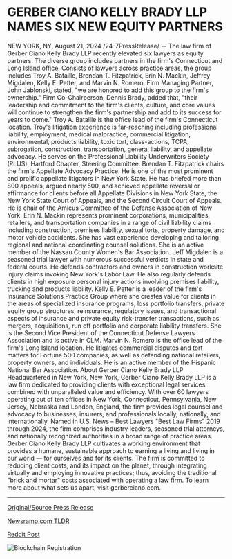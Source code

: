 # GERBER CIANO KELLY BRADY LLP NAMES SIX NEW EQUITY PARTNERS

NEW YORK, NY, August 21, 2024 /24-7PressRelease/ -- The law firm of Gerber Ciano Kelly Brady LLP recently elevated six lawyers as equity partners. The diverse group includes partners in the firm's Connecticut and Long Island office. Consists of lawyers across practice areas, the group includes Troy A. Bataille, Brendan T. Fitzpatrick, Erin N. Mackin, Jeffrey Migdalen, Kelly E. Petter, and Marvin N. Romero. Firm Managing Partner, John Jablonski, stated, "we are honored to add this group to the firm's ownership." Firm Co-Chairperson, Dennis Brady, added that, "their leadership and commitment to the firm's clients, culture, and core values will continue to strengthen the firm's partnership and add to its success for years to come."  Troy A. Bataille is the office lead of the firm's Connecticut location. Troy's litigation experience is far-reaching including professional liability, employment, medical malpractice, commercial litigation, environmental, products liability, toxic tort, class-actions, TCPA, subrogation, construction, transportation, general liability, and appellate advocacy. He serves on the Professional Liability Underwriters Society (PLUS), Hartford Chapter, Steering Committee.  Brendan T. Fitzpatrick chairs the firm's Appellate Advocacy Practice. He is one of the most prominent and prolific appellate litigators in New York State. He has briefed more than 800 appeals, argued nearly 500, and achieved appellate reversal or affirmance for clients before all Appellate Divisions in New York State, the New York State Court of Appeals, and the Second Circuit Court of Appeals. He is chair of the Amicus Committee of the Defense Association of New York.  Erin N. Mackin represents prominent corporations, municipalities, retailers, and transportation companies in a range of civil liability claims including construction, premises liability, sexual torts, property damage, and motor vehicle accidents. She has vast experience developing and tailoring regional and national coordinating counsel solutions. She is an active member of the Nassau County Women's Bar Association.  Jeff Migdalen is a seasoned trial lawyer with numerous successful verdicts in state and federal courts. He defends contractors and owners in construction worksite injury claims invoking New York's Labor Law. He also regularly defends clients in high exposure personal injury actions involving premises liability, trucking and products liability.  Kelly E. Petter is a leader of the firm's Insurance Solutions Practice Group where she creates value for clients in the areas of specialized insurance programs, loss portfolio transfers, private equity group structures, reinsurance, regulatory issues, and transactional aspects of insurance and private equity risk-transfer transactions, such as mergers, acquisitions, run off portfolio and corporate liability transfers. She is the Second Vice President of the Connecticut Defense Lawyers Association and is active in CLM.  Marvin N. Romero is the office lead of the firm's Long Island location. He litigates commercial disputes and tort matters for Fortune 500 companies, as well as defending national retailers, property owners, and individuals. He is an active member of the Hispanic National Bar Association.  About Gerber Ciano Kelly Brady LLP   Headquartered in New York, New York, Gerber Ciano Kelly Brady LLP is a law firm dedicated to providing clients with exceptional legal services combined with unparalleled value and efficiency. With over 60 lawyers operating out of ten offices in New York, Connecticut, Pennsylvania, New Jersey, Nebraska and London, England, the firm provides legal counsel and advocacy to businesses, insurers, and professionals locally, nationally, and internationally.   Named in U.S. News – Best Lawyers "Best Law Firms" 2019 through 2024, the firm comprises industry leaders, seasoned trial attorneys, and nationally recognized authorities in a broad range of practice areas. Gerber Ciano Kelly Brady LLP cultivates a working environment that provides a humane, sustainable approach to earning a living and living in our world — for ourselves and for its clients. The firm is committed to reducing client costs, and its impact on the planet, through integrating virtually and employing innovative practices; thus, avoiding the traditional "brick and mortar" costs associated with operating a law firm.   To learn more about what sets us apart, visit gerberciano.com. 

---

[Original/Source Press Release](https://www.24-7pressrelease.com/press-release/513630/gerber-ciano-kelly-brady-llp-names-six-new-equity-partners)
                    

[Newsramp.com TLDR](None) 



[Reddit Post](https://www.reddit.com/r/Leadership_Management/comments/1exjb7b/gerber_ciano_kelly_brady_llp_elevates_six_lawyers/) 



![Blockchain Registration](https://cdn.newsramp.app/24-7PressRelease/qrcode/248/21/chipkh5L.webp)